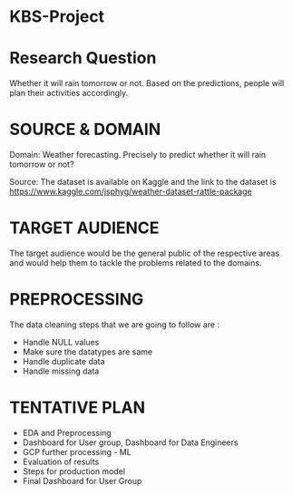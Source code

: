 # KBS-Project
# Research Question

Whether it will rain tomorrow or not. Based on the predictions, people will plan their activities accordingly.

# SOURCE & DOMAIN

Domain: Weather forecasting. Precisely to predict whether it will rain tomorrow or not?

Source: The dataset is available on Kaggle and the link to the dataset is https://www.kaggle.com/jsphyg/weather-dataset-rattle-package

# TARGET AUDIENCE

The target audience would be the general public of the respective areas and would help them to tackle the problems related to the domains.

# PREPROCESSING

The data cleaning steps that we are going to follow are :
* Handle NULL values
* Make sure the datatypes are same
* Handle duplicate data
* Handle missing data

# TENTATIVE PLAN

* EDA and Preprocessing
* Dashboard for User group, Dashboard for Data Engineers
* GCP further processing - ML
* Evaluation of results
* Steps for production model
* Final Dashboard for User Group
